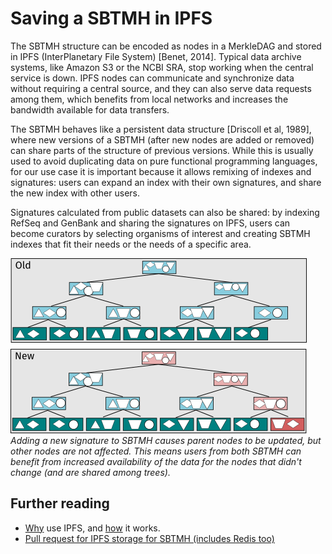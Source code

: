 # Saving a SBTMH in IPFS

The SBTMH structure can be encoded as nodes in a MerkleDAG and stored in IPFS (InterPlanetary File System) [Benet, 2014].
Typical data archive systems,
like Amazon S3 or the NCBI SRA,
stop working when the central service is down.
IPFS nodes can communicate and synchronize data without requiring a central source,
and they can also serve data requests among them,
which benefits from local networks  and increases the bandwidth available for data transfers.

The SBTMH behaves like a persistent data structure [Driscoll et al, 1989], 
where new versions of a SBTMH (after new nodes are added or removed) can share parts of the structure of previous versions.
While this is usually used to avoid duplicating data on pure functional programming languages,
for our use case it is important because it allows remixing of indexes and signatures:
users can expand an index with their own signatures,
and share the new index with other users.

Signatures calculated from public datasets can also be shared:
by indexing RefSeq and GenBank and sharing the signatures on IPFS,
users can become curators by selecting organisms of interest and creating SBTMH indexes that fit their needs or the needs of a specific area.

[![](poster/figures/sbtmh_insert.png)](poster/figures/sbtmh_insert.svg)
*Adding a new signature to SBTMH causes parent nodes to be updated, but other nodes are not affected. This means users from both SBTMH can benefit from increased availability of the data for the nodes that didn't change (and are shared among trees).*

## Further reading

- [Why][1] use IPFS, and [how][2] it works.
- [Pull request for IPFS storage for SBTMH (includes Redis too)][3]

[1]: https://ipfs.io/#why
[2]: https://ipfs.io/#how
[3]: https://github.com/dib-lab/sourmash/pull/166
